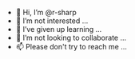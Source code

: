 - 👋 Hi, I’m @r-sharp
- 👀 I’m not interested ...
- 🌱 I’ve given up learning ...
- 💞️ I’m not looking to collaborate ...
- 📫 Please don't try to reach me ...

<!---
r-sharp/r-sharp is a ✨ special ✨ repository because its `README.md` (this file) appears on your GitHub profile.
You can click the Preview link to take a look at your changes.
--->

